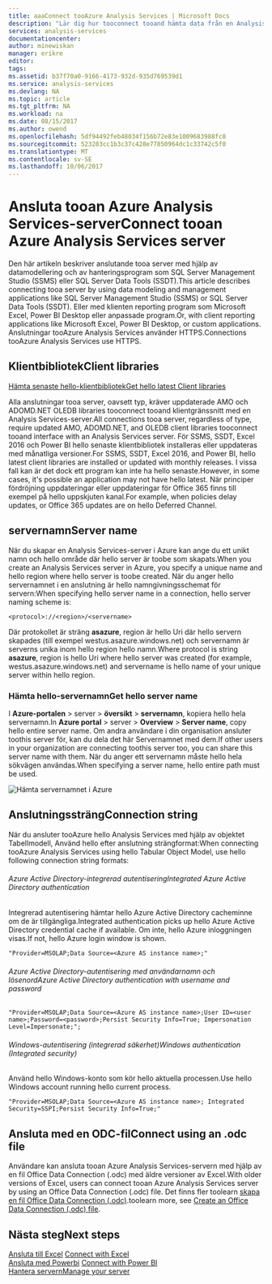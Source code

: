 ```yaml
---
title: aaaConnect tooAzure Analysis Services | Microsoft Docs
description: "Lär dig hur tooconnect tooand hämta data från en Analysis Services-server i Azure."
services: analysis-services
documentationcenter: 
author: minewiskan
manager: erikre
editor: 
tags: 
ms.assetid: b37f70a0-9166-4173-932d-935d769539d1
ms.service: analysis-services
ms.devlang: NA
ms.topic: article
ms.tgt_pltfrm: NA
ms.workload: na
ms.date: 08/15/2017
ms.author: owend
ms.openlocfilehash: 5df94492feb48034f156b72e83e1009683988fc8
ms.sourcegitcommit: 523283cc1b3c37c428e77850964dc1c33742c5f0
ms.translationtype: MT
ms.contentlocale: sv-SE
ms.lasthandoff: 10/06/2017
---
```

# <a name="connect-tooan-azure-analysis-services-server"></a><span data-ttu-id="3cc54-103">Ansluta tooan Azure Analysis Services-server</span><span class="sxs-lookup"><span data-stu-id="3cc54-103">Connect tooan Azure Analysis Services server</span></span>

<span data-ttu-id="3cc54-104">Den här artikeln beskriver anslutande tooa server med hjälp av datamodellering och av hanteringsprogram som SQL Server Management Studio (SSMS) eller SQL Server Data Tools (SSDT).</span><span class="sxs-lookup"><span data-stu-id="3cc54-104">This article describes connecting tooa server by using data modeling and management applications like SQL Server Management Studio (SSMS) or SQL Server Data Tools (SSDT).</span></span> <span data-ttu-id="3cc54-105">Eller med klienten reporting program som Microsoft Excel, Power BI Desktop eller anpassade program.</span><span class="sxs-lookup"><span data-stu-id="3cc54-105">Or, with client reporting applications like Microsoft Excel, Power BI Desktop, or custom applications.</span></span> <span data-ttu-id="3cc54-106">Anslutningar tooAzure Analysis Services använder HTTPS.</span><span class="sxs-lookup"><span data-stu-id="3cc54-106">Connections tooAzure Analysis Services use HTTPS.</span></span>

## <a name="client-libraries"></a><span data-ttu-id="3cc54-107">Klientbibliotek</span><span class="sxs-lookup"><span data-stu-id="3cc54-107">Client libraries</span></span>
[<span data-ttu-id="3cc54-108">Hämta senaste hello-klientbibliotek</span><span class="sxs-lookup"><span data-stu-id="3cc54-108">Get hello latest Client libraries</span></span>](analysis-services-data-providers.md)

<span data-ttu-id="3cc54-109">Alla anslutningar tooa server, oavsett typ, kräver uppdaterade AMO och ADOMD.NET OLEDB libraries tooconnect tooand klientgränssnitt med en Analysis Services-server.</span><span class="sxs-lookup"><span data-stu-id="3cc54-109">All connections tooa server, regardless of type, require updated AMO, ADOMD.NET, and OLEDB client libraries tooconnect tooand interface with an Analysis Services server.</span></span> <span data-ttu-id="3cc54-110">För SSMS, SSDT, Excel 2016 och Power BI hello senaste klientbibliotek installeras eller uppdateras med månatliga versioner.</span><span class="sxs-lookup"><span data-stu-id="3cc54-110">For SSMS, SSDT, Excel 2016, and Power BI, hello latest client libraries are installed or updated with monthly releases.</span></span> <span data-ttu-id="3cc54-111">I vissa fall kan är det dock ett program kan inte ha hello senaste.</span><span class="sxs-lookup"><span data-stu-id="3cc54-111">However, in some cases, it's possible an application may not have hello latest.</span></span> <span data-ttu-id="3cc54-112">När principer fördröjning uppdateringar eller uppdateringar för Office 365 finns till exempel på hello uppskjuten kanal.</span><span class="sxs-lookup"><span data-stu-id="3cc54-112">For example, when policies delay updates, or Office 365 updates are on hello Deferred Channel.</span></span>

## <a name="server-name"></a><span data-ttu-id="3cc54-113">servernamn</span><span class="sxs-lookup"><span data-stu-id="3cc54-113">Server name</span></span>

<span data-ttu-id="3cc54-114">När du skapar en Analysis Services-server i Azure kan ange du ett unikt namn och hello område där hello server är toobe som skapats.</span><span class="sxs-lookup"><span data-stu-id="3cc54-114">When you create an Analysis Services server in Azure, you specify a unique name and hello region where hello server is toobe created.</span></span> <span data-ttu-id="3cc54-115">När du anger hello servernamnet i en anslutning är hello namngivningsschemat för servern:</span><span class="sxs-lookup"><span data-stu-id="3cc54-115">When specifying hello server name in a connection, hello server naming scheme is:</span></span>

```
<protocol>://<region>/<servername>
```
 <span data-ttu-id="3cc54-116">Där protokollet är sträng **asazure**, region är hello Uri där hello servern skapades (till exempel westus.asazure.windows.net) och servernamn är serverns unika inom hello region hello namn.</span><span class="sxs-lookup"><span data-stu-id="3cc54-116">Where protocol is string **asazure**, region is hello Uri where hello server was created (for example, westus.asazure.windows.net) and servername is hello name of your unique server within hello region.</span></span>

### <a name="get-hello-server-name"></a><span data-ttu-id="3cc54-117">Hämta hello-servernamn</span><span class="sxs-lookup"><span data-stu-id="3cc54-117">Get hello server name</span></span>
<span data-ttu-id="3cc54-118">I **Azure-portalen** > server > **översikt** > **servernamn**, kopiera hello hela servernamn.</span><span class="sxs-lookup"><span data-stu-id="3cc54-118">In **Azure portal** > server > **Overview** > **Server name**, copy hello entire server name.</span></span> <span data-ttu-id="3cc54-119">Om andra användare i din organisation ansluter toothis server för, kan du dela det här Servernamnet med dem.</span><span class="sxs-lookup"><span data-stu-id="3cc54-119">If other users in your organization are connecting toothis server too, you can share this server name with them.</span></span> <span data-ttu-id="3cc54-120">När du anger ett servernamn måste hello hela sökvägen användas.</span><span class="sxs-lookup"><span data-stu-id="3cc54-120">When specifying a server name, hello entire path must be used.</span></span>

![Hämta servernamnet i Azure](./media/analysis-services-deploy/aas-deploy-get-server-name.png)


## <a name="connection-string"></a><span data-ttu-id="3cc54-122">Anslutningssträng</span><span class="sxs-lookup"><span data-stu-id="3cc54-122">Connection string</span></span>

<span data-ttu-id="3cc54-123">När du ansluter tooAzure hello Analysis Services med hjälp av objektet Tabellmodell, Använd hello efter anslutning strängformat:</span><span class="sxs-lookup"><span data-stu-id="3cc54-123">When connecting tooAzure Analysis Services using hello Tabular Object Model, use hello following connection string formats:</span></span>

###### <a name="integrated-azure-active-directory-authentication"></a><span data-ttu-id="3cc54-124">Azure Active Directory-integrerad autentisering</span><span class="sxs-lookup"><span data-stu-id="3cc54-124">Integrated Azure Active Directory authentication</span></span>
<span data-ttu-id="3cc54-125">Integrerad autentisering hämtar hello Azure Active Directory cacheminne om de är tillgängliga.</span><span class="sxs-lookup"><span data-stu-id="3cc54-125">Integrated authentication picks up hello Azure Active Directory credential cache if available.</span></span> <span data-ttu-id="3cc54-126">Om inte, hello Azure inloggningen visas.</span><span class="sxs-lookup"><span data-stu-id="3cc54-126">If not, hello Azure login window is shown.</span></span>

```
"Provider=MSOLAP;Data Source=<Azure AS instance name>;"
```


###### <a name="azure-active-directory-authentication-with-username-and-password"></a><span data-ttu-id="3cc54-127">Azure Active Directory-autentisering med användarnamn och lösenord</span><span class="sxs-lookup"><span data-stu-id="3cc54-127">Azure Active Directory authentication with username and password</span></span>

```
"Provider=MSOLAP;Data Source=<Azure AS instance name>;User ID=<user name>;Password=<password>;Persist Security Info=True; Impersonation Level=Impersonate;";
```

###### <a name="windows-authentication-integrated-security"></a><span data-ttu-id="3cc54-128">Windows-autentisering (integrerad säkerhet)</span><span class="sxs-lookup"><span data-stu-id="3cc54-128">Windows authentication (Integrated security)</span></span>
<span data-ttu-id="3cc54-129">Använd hello Windows-konto som kör hello aktuella processen.</span><span class="sxs-lookup"><span data-stu-id="3cc54-129">Use hello Windows account running hello current process.</span></span>

```
"Provider=MSOLAP;Data Source=<Azure AS instance name>; Integrated Security=SSPI;Persist Security Info=True;"
```



## <a name="connect-using-an-odc-file"></a><span data-ttu-id="3cc54-130">Ansluta med en ODC-fil</span><span class="sxs-lookup"><span data-stu-id="3cc54-130">Connect using an .odc file</span></span>
<span data-ttu-id="3cc54-131">Användare kan ansluta tooan Azure Analysis Services-servern med hjälp av en fil Office Data Connection (.odc) med äldre versioner av Excel.</span><span class="sxs-lookup"><span data-stu-id="3cc54-131">With older versions of Excel, users can connect tooan Azure Analysis Services server by using an Office Data Connection (.odc) file.</span></span> <span data-ttu-id="3cc54-132">Det finns fler toolearn [skapa en fil Office Data Connection (.odc)](analysis-services-odc.md).</span><span class="sxs-lookup"><span data-stu-id="3cc54-132">toolearn more, see [Create an Office Data Connection (.odc) file](analysis-services-odc.md).</span></span>


## <a name="next-steps"></a><span data-ttu-id="3cc54-133">Nästa steg</span><span class="sxs-lookup"><span data-stu-id="3cc54-133">Next steps</span></span>
<span data-ttu-id="3cc54-134">[Ansluta till Excel](analysis-services-connect-excel.md)  </span><span class="sxs-lookup"><span data-stu-id="3cc54-134">[Connect with Excel](analysis-services-connect-excel.md)  </span></span>  
<span data-ttu-id="3cc54-135">[Ansluta med Powerbi](analysis-services-connect-pbi.md) </span><span class="sxs-lookup"><span data-stu-id="3cc54-135">[Connect with Power BI](analysis-services-connect-pbi.md) </span></span>  
[<span data-ttu-id="3cc54-136">Hantera servern</span><span class="sxs-lookup"><span data-stu-id="3cc54-136">Manage your server</span></span>](analysis-services-manage.md)   

